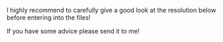 I highly recommend to carefully give a good look at the resolution below before entering into the files!

If you have some advice please send it to me!